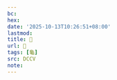 ```yaml
---
bc:
hex:
date: '2025-10-13T10:26:51+08:00'
lastmod:
title: 􂥃
url: 􂥃
tags: [龜]
src: DCCV
note:
---
```

